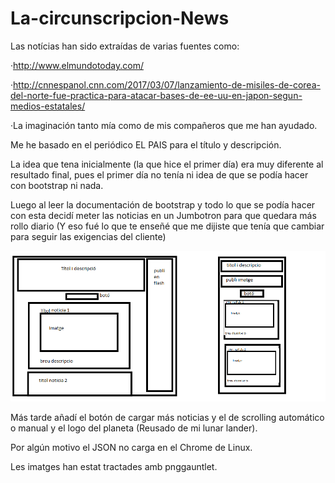 # La-circunscripcion-News

Las notícias han sido extraídas de varias fuentes como:

·http://www.elmundotoday.com/

·http://cnnespanol.cnn.com/2017/03/07/lanzamiento-de-misiles-de-corea-del-norte-fue-practica-para-atacar-bases-de-ee-uu-en-japon-segun-medios-estatales/

·La imaginación tanto mía como de mis compañeros que me han ayudado.

Me he basado en el periódico EL PAIS para el título y descripción.

La idea que tena inicialmente (la que hice el primer día) era muy diferente al resultado final, pues el primer día no tenía ni idea de que se podía hacer con bootstrap ni nada.

Luego al leer la documentación de bootstrap y todo lo que se podía hacer con esta decidí meter las noticias en un Jumbotron para que quedara más rollo diario (Y eso fué lo que te enseñé que me dijiste que tenía que cambiar para seguir las exigencias del cliente)

![Esquema](https://github.com/garciaalberto/La-circunscripcion-News/blob/master/img/Esquema.png)

Más tarde añadí el botón de cargar más noticias y el de scrolling automático o manual y el logo del planeta (Reusado de mi lunar lander).

Por algún motivo el JSON no carga en el Chrome de Linux.

Les imatges han estat tractades amb pnggauntlet.
